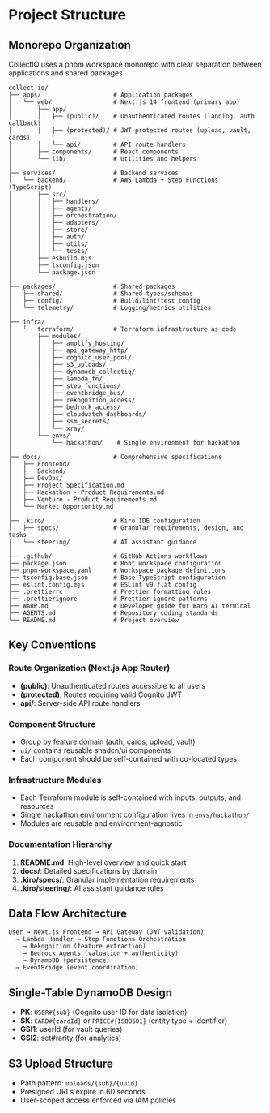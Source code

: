 # Project Structure

## Monorepo Organization

CollectIQ uses a pnpm workspace monorepo with clear separation between applications and shared packages.

```
collect-iq/
├── apps/                    # Application packages
│   └── web/                 # Next.js 14 frontend (primary app)
│       ├── app/
│       │   ├── (public)/    # Unauthenticated routes (landing, auth callback)
│       │   ├── (protected)/ # JWT-protected routes (upload, vault, cards)
│       │   └── api/         # API route handlers
│       ├── components/      # React components
│       └── lib/             # Utilities and helpers
│
├── services/                # Backend services
│   └── backend/             # AWS Lambda + Step Functions (TypeScript)
│       ├── src/
│       │   ├── handlers/
│       │   ├── agents/
│       │   ├── orchestration/
│       │   ├── adapters/
│       │   ├── store/
│       │   ├── auth/
│       │   ├── utils/
│       │   └── tests/
│       ├── esbuild.mjs
│       ├── tsconfig.json
│       └── package.json
│
├── packages/                # Shared packages
│   ├── shared/              # Shared types/schemas
│   ├── config/              # Build/lint/test config
│   └── telemetry/           # Logging/metrics utilities
│
├── infra/
│   └── terraform/           # Terraform infrastructure as code
│       ├── modules/
│       │   ├── amplify_hosting/
│       │   ├── api_gateway_http/
│       │   ├── cognito_user_pool/
│       │   ├── s3_uploads/
│       │   ├── dynamodb_collectiq/
│       │   ├── lambda_fn/
│       │   ├── step_functions/
│       │   ├── eventbridge_bus/
│       │   ├── rekognition_access/
│       │   ├── bedrock_access/
│       │   ├── cloudwatch_dashboards/
│       │   ├── ssm_secrets/
│       │   └── xray/
│       └── envs/
│           └── hackathon/    # Single environment for hackathon
│
├── docs/                    # Comprehensive specifications
│   ├── Frontend/
│   ├── Backend/
│   ├── DevOps/
│   ├── Project Specification.md
│   ├── Hackathon - Product Requirements.md
│   ├── Venture - Product Requirements.md
│   └── Market Opportunity.md
│
├── .kiro/                   # Kiro IDE configuration
│   ├── specs/               # Granular requirements, design, and tasks
│   └── steering/            # AI assistant guidance
│
├── .github/                 # GitHub Actions workflows
├── package.json             # Root workspace configuration
├── pnpm-workspace.yaml      # Workspace package definitions
├── tsconfig.base.json       # Base TypeScript configuration
├── eslint.config.mjs        # ESLint v9 flat config
├── .prettierrc              # Prettier formatting rules
├── .prettierignore          # Prettier ignore patterns
├── WARP.md                  # Developer guide for Warp AI terminal
├── AGENTS.md                # Repository coding standards
└── README.md                # Project overview
```

## Key Conventions

### Route Organization (Next.js App Router)

- **(public)**: Unauthenticated routes accessible to all users
- **(protected)**: Routes requiring valid Cognito JWT
- **api/**: Server-side API route handlers

### Component Structure

- Group by feature domain (auth, cards, upload, vault)
- `ui/` contains reusable shadcn/ui components
- Each component should be self-contained with co-located types

### Infrastructure Modules

- Each Terraform module is self-contained with inputs, outputs, and resources
- Single hackathon environment configuration lives in `envs/hackathon/`
- Modules are reusable and environment-agnostic

### Documentation Hierarchy

1. **README.md**: High-level overview and quick start
2. **docs/**: Detailed specifications by domain
3. **.kiro/specs/**: Granular implementation requirements
4. **.kiro/steering/**: AI assistant guidance rules

## Data Flow Architecture

```
User → Next.js Frontend → API Gateway (JWT validation)
  → Lambda Handler → Step Functions Orchestration
    → Rekognition (feature extraction)
    → Bedrock Agents (valuation + authenticity)
    → DynamoDB (persistence)
  → EventBridge (event coordination)
```

## Single-Table DynamoDB Design

- **PK**: `USER#{sub}` (Cognito user ID for data isolation)
- **SK**: `CARD#{cardId}` or `PRICE#{ISO8601}` (entity type + identifier)
- **GSI1**: userId (for vault queries)
- **GSI2**: set#rarity (for analytics)

## S3 Upload Structure

- Path pattern: `uploads/{sub}/{uuid}`
- Presigned URLs expire in 60 seconds
- User-scoped access enforced via IAM policies
